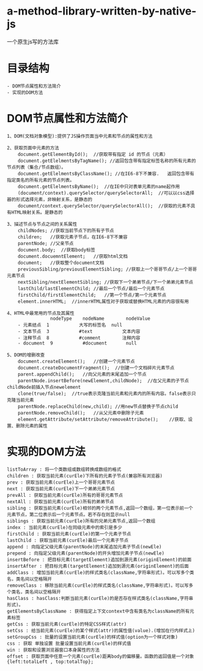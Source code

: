 # a-method-library-written-by-native-js
一个原生js写的方法库

# 目录结构
	- DOM节点属性和方法简介
	- 实现的DOM方法

# DOM节点属性和方法简介

	1、DOM(文档对象模型):提供了JS操作页面当中元素和节点的属性和方法

	2、获取页面中元素的方法
		document.getElementById();	//获取带有指定 id 的节点（元素）
		document.getElelmentsByTagName(); //返回包含带有指定标签名称的所有元素的节点列表（集合/节点数组）。
		document.getElelmentsByClassName();	//在IE6-8下不兼容.	返回包含带有指定类名的所有元素的节点列表。 
		document.getElelmentsByName();	//在IE中只对表单元素的name起作用
		(document/context).querySelector/querySelectorAll;	//可以以css选择器的形式选择元素，非映射关系，是静态的
		document/context.querySelector/querySelectorAll();	//获取的元素不具有HTML映射关系。是静态的
		
	3、描述节点与节点之间的关系属性
		childNodes;	//获取当前节点下的所有子节点
		children;	//获取元素子节点，在IE6-8下不兼容
		parentNode;	//父亲节点
		document.body;	//获取body标签
		document.docuemntElement;	//获取html文档
		document;	//获取整个document文档
		previousSibling/previousElementSibling;	//获取上一个哥哥节点/上一个哥哥元素节点
		nextSibling/nextElementSibling;	//获取下一个弟弟节点/下一个弟弟元素节点
		lastChild/lastElementChild;	//最后一个节点/最后一个元素节点
		firstChild/firstElementChild;	//第一个节点/第一个元素节点
		element.innerHTML;	//innerHTML属性对于获取或替换HTML元素的内容很有用
		
	4、HTML中最常用的节点及其属性
					nodeType	nodeName		nodeValue
		- 元素结点	1			大写的标签名	null
		- 文本节点	3			#text			文本内容
		- 注释节点	8			#comment		注释内容
		- document	9			#document		null
		
	5、DOM的增删改查
		document.createElement();	//创建一个元素节点
		document.createDocumentFragment();	//创建一个文档碎片元素节点
		parent.appendChild();	//向父元素的末尾追加一个节点
		parentNode.insertBefore(newElement,childNode);	//在父元素的子节点childNode前插入节点newelement
		clone(true/false);	//true表示克隆当前元素和元素内的所有内容。false表示只克隆当前元素
		parentNode.replaceChild(new,child);	//用new节点替换子节点child
		parentNode.removeChild();	//从父元素中删除子元素
		element.getAttribute/setAttribute/removeAttribute();	//获取、设置、删除元素的属性
		
# 实现的DOM方法
	listToArray : 将一个类数组或数组转换成数组的格式
	children : 获取当前元素(curEle)下所有的元素子节点(兼容所有浏览器)
	prev : 获取当前元素(curEle)上一个哥哥元素节点
	next : 获取当前元素(curEle)下一个弟弟元素节点
	prevAll : 获取当前元素(curEle)所有的哥哥元素节点
	nextAll : 获取当前元素(curEle)所有的弟弟节点
	sibling : 获取当前元素(curEle)相邻的两个元素节点,返回一个数组，第一位表示前一个元素节点，第二位表示后一个元素节点。若不存在则显示null
	siblings : 获取当前元素(curEle)所有的兄弟元素节点,返回一个数组
	index : 当前元素(curEle)在同级元素中的索引是多少	
	firstChild : 获取当前元素(curEle)的第一个元素子节点
	lastChild : 获取当前元素(curEle)最后一个元素子节点
	append : 向指定父级元素(parentNode)的末尾追加元素子节点(newEle)
	prepend : 向指定父级元素(parentNode)的开头增加元素子节点(newEle)
	insertBefore : 把目标元素(targetElement)追加到源元素(originElement)的前面
	insertAfter : 把目标元素(targetElement)追加到源元素(originElement)的后面
	addClass : 增加当前元素(curEle)的样式类名(className,字符串形式)。可以写多个类名，类名间以空格隔开
	removeClass : 移除当前元素(curEle)的样式类名(className,字符串形式)。可以写多个类名，类名间以空格隔开
	hasClass : hasClass:判断当前元素(curEle)的是否存在样式类名(className,字符串形式)。
	getElementsByClassName : 获得指定上下文context中含有类名为className的所有元素标签
	getCss : 获取当前元素(curEle)的特定CSS样式(attr)
	setCss : 给当前元素(curEle)的某个样式(attr)的属性值(value).(增加在行内样式上)
	setGroupCss : 批量的设置当前元素(curEle)的样式值(option为一个样式对象)
	css : 获取 单独设置 批量设置当前元素(curEle)的样式值
	win : 获取和设置浏览器窗口本身属性的方法
	offset : 获取页面中任意一个元素(curEle)距离body的偏移量。函数的返回值是一个对象{left:totalLeft , top:totalTop};
		
